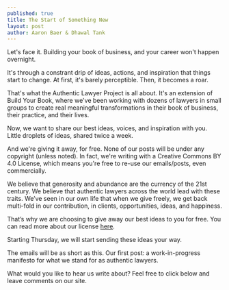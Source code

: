 ```yaml
---
published: true
title: The Start of Something New
layout: post
author: Aaron Baer & Dhawal Tank
---
```

Let's face it. Building your book of business, and your career won't happen overnight. 

It's through a constrant drip of ideas, actions, and inspiration that things start to change. At first, it's barely perceptible. Then, it becomes a roar. 

That's what the Authentic Lawyer Project is all about. It's an extension of Build Your Book, where we've been working with dozens of lawyers in small groups to create real meaningful transformations in their book of business, their practice, and their lives.

Now, we want to share our best ideas, voices, and inspiration with you. Little droplets of ideas, shared twice a week.

And we're giving it away, for free. None of our posts will be under any copyright (unless noted). In fact, we're writing with a Creative Commons BY 4.0 License, which means you're free to re-use our emails/posts, even commercially.

We believe that generosity and abundance are the currency of the 21st century. We believe that authentic lawyers across the world lead with these traits. We’ve seen in our own life that when we give freely, we get back multi-fold in our contribution, in clients, opportunities, ideas, and happiness.

That’s why we are choosing to give away our best ideas to you for free. You can read more about our license [here](https://blog.buildyourbook.org/license).

Starting Thursday, we will start sending these ideas your way.

The emails will be as short as this. Our first post: a work-in-progress manifesto for what we stand for as authentic lawyers.

What would you like to hear us write about? Feel free to click below and leave comments on our site.
